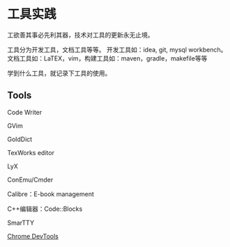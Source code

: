 # 工具实践

工欲善其事必先利其器，技术对工具的更新永无止境。

工具分为开发工具，文档工具等等。 开发工具如：idea, git, mysql workbench。文档工具如：LaTEX，vim，构建工具如：maven，gradle，makefile等等

学到什么工具，就记录下工具的使用。

## Tools

Code Writer

GVim

GoldDict

TexWorks editor

LyX

ConEmu/Cmder

Calibre：E-book management

C++编辑器：Code::Blocks

SmarTTY

[Chrome DevTools](https://developer.chrome.com/docs/devtools/)


